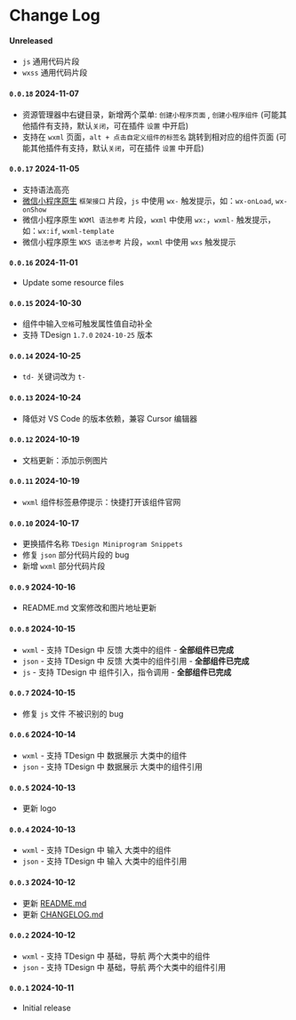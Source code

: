 # Change Log

<!-- All notable changes to the "tdesign-miniprogram-snippets" extension will be documented in this file. -->

<!-- Check [Keep a Changelog](http://keepachangelog.com/) for recommendations on how to structure this file. -->
<!-- 
## [Unreleased]

- Initial release -->

<!-- ## Prerelease -->

<!-- - Nothing yet! -->

#### Unreleased

<!-- - `wxml` 组件标签悬停提示 -->
- `js` 通用代码片段
- `wxss` 通用代码片段

#### `0.0.18` 2024-11-07

- 资源管理器中右键目录，新增两个菜单: `创建小程序页面` , `创建小程序组件` (可能其他插件有支持，默认`关闭`，可在插件 `设置` 中开启) 
- 支持在 `wxml` 页面，`alt + 点击自定义组件的标签名` 跳转到相对应的组件页面 (可能其他插件有支持，默认`关闭`，可在插件 `设置` 中开启) 

#### `0.0.17` 2024-11-05

- 支持语法高亮
- [微信小程序原生](https://developers.weixin.qq.com/miniprogram/dev/reference/) `框架接口` 片段，`js` 中使用 `wx-` 触发提示，如：`wx-onLoad`, `wx-onShow`
- 微信小程序原生 `WXMl 语法参考` 片段，`wxml` 中使用 `wx:`，`wxml-` 触发提示，如：`wx:if`, `wxml-template`
- 微信小程序原生 `WXS 语法参考` 片段，`wxml` 中使用 `wxs` 触发提示


#### `0.0.16` 2024-11-01

- Update some resource files

#### `0.0.15` 2024-10-30

- 组件中输入`空格`可触发属性值自动补全
- 支持 TDesign `1.7.0` `2024-10-25` 版本

#### `0.0.14` 2024-10-25

- `td-` 关键词改为 `t-`

#### `0.0.13` 2024-10-24

- 降低对 VS Code 的版本依赖，兼容 Cursor 编辑器

#### `0.0.12` 2024-10-19

- 文档更新：添加示例图片

#### `0.0.11` 2024-10-19

- `wxml` 组件标签悬停提示：快捷打开该组件官网

#### `0.0.10` 2024-10-17

- 更换插件名称 `TDesign Miniprogram Snippets`
- 修复 `json` 部分代码片段的 bug
- 新增 `wxml` 部分代码片段

#### `0.0.9` 2024-10-16

- README.md 文案修改和图片地址更新

#### `0.0.8` 2024-10-15

- `wxml` - 支持 TDesign 中 反馈 大类中的组件 - **全部组件已完成**
- `json` - 支持 TDesign 中 反馈 大类中的组件引用 - **全部组件已完成**
- `js` - 支持 TDesign 中 组件引入，指令调用 - **全部组件已完成**

#### `0.0.7` 2024-10-15

- 修复 `js` 文件 不被识别的 bug

#### `0.0.6` 2024-10-14

- `wxml` - 支持 TDesign 中 数据展示 大类中的组件
- `json` - 支持 TDesign 中 数据展示 大类中的组件引用

#### `0.0.5` 2024-10-13

- 更新 logo

#### `0.0.4` 2024-10-13

- `wxml` - 支持 TDesign 中 输入 大类中的组件
- `json` - 支持 TDesign 中 输入 大类中的组件引用

#### `0.0.3` 2024-10-12

- 更新 [README.md](https://marketplace.visualstudio.com/items?itemName=SeptWong.tdesign-miniprogram-snippets)
- 更新 [CHANGELOG.md](https://marketplace.visualstudio.com/items/SeptWong.tdesign-miniprogram-snippets/changelog)

#### `0.0.2` 2024-10-12

- `wxml` - 支持 TDesign 中 基础，导航 两个大类中的组件
- `json` - 支持 TDesign 中 基础，导航 两个大类中的组件引用

#### `0.0.1` 2024-10-11

- Initial release
